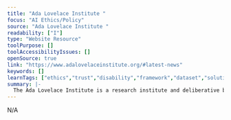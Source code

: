 ```yaml
---
title: "Ada Lovelace Institute "
focus: "AI Ethics/Policy"
source: "Ada Lovelace Institute "
readability: ["I"]
type: "Website Resource"
toolPurpose: []
toolAccessibilityIssues: []
openSource: true
link: "https://www.adalovelaceinstitute.org/#latest-news"
keywords: []
learnTags: ["ethics","trust","disability","framework","dataset","solution","methods","inclusivePractice","notForProfit"]
summary: |-
  The Ada Lovelace Institute is a research institute and deliberative body dedicated to ensuring that data and AI work for people and society, with the core belief that the benefits of data and AI must be justly and equitably distributed and enhance individual and social wellbeing.
---
```

N/A

